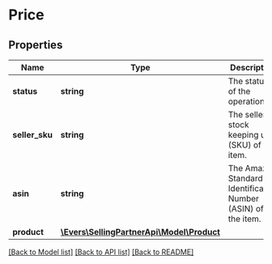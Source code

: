 # Price

## Properties
Name | Type | Description | Notes
------------ | ------------- | ------------- | -------------
**status** | **string** | The status of the operation. | 
**seller_sku** | **string** | The seller stock keeping unit (SKU) of the item. | [optional] 
**asin** | **string** | The Amazon Standard Identification Number (ASIN) of the item. | [optional] 
**product** | [**\Evers\SellingPartnerApi\Model\Product**](Product.md) |  | [optional] 

[[Back to Model list]](../README.md#documentation-for-models) [[Back to API list]](../README.md#documentation-for-api-endpoints) [[Back to README]](../README.md)


